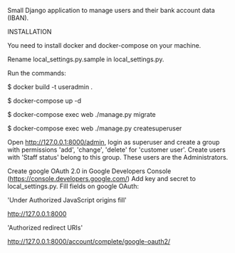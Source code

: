 Small Django application to manage users and their bank account data (IBAN).

INSTALLATION

You need to install docker and docker-compose on your machine.

Rename local_settings.py.sample in local_settings.py.

Run the commands:

$ docker build -t useradmin .

$ docker-compose up -d

$ docker-compose exec web ./manage.py migrate

$ docker-compose exec web ./manage.py createsuperuser


Open http://127.0.0.1:8000/admin, login as superuser and create a group with permissions 'add', 'change', 'delete' for 'customer user'. Create users with 'Staff status' belong to this group. These users are the Administrators.

Create google OAuth 2.0 in Google Developers Console (https://console.developers.google.com/)
Add key and secret to local_settings.py.
Fill fields on google OAuth:

'Under Authorized JavaScript origins fill'

http://127.0.0.1:8000


'Authorized redirect URIs'

http://127.0.0.1:8000/account/complete/google-oauth2/

